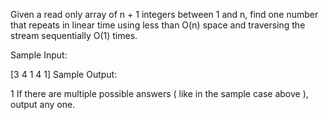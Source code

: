 Given a read only array of n + 1 integers between 1 and n, find one number that repeats in linear time using less than O(n) space and traversing the stream sequentially O(1) times.

Sample Input:

[3 4 1 4 1]
Sample Output:

1
If there are multiple possible answers ( like in the sample case above ), output any one.
